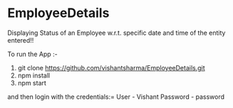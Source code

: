 # EmployeeDetails

Displaying Status of an Employee w.r.t. specific date and time of the entity entered!!


To run the App :-

1. git clone https://github.com/vishantsharma/EmployeeDetails.git
2. npm install
3. npm start

and then login with the credentials:=
User - Vishant
Password - password
